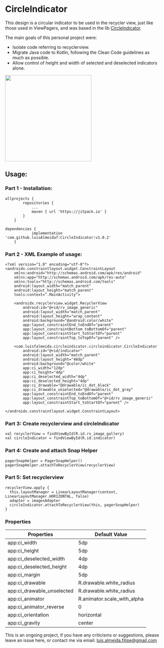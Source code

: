 # CircleIndicator

This design is a circular indicator to be used in the recycler view, 
just like those used in ViewPagers, and was based in the lib [CircleIndicator](https://github.com/ongakuer/CircleIndicator).

The main goals of this personal project were:
* Isolate code referring to recyclerview.
* Migrate Java code to Kotlin, following the Clean Code guidelines as much as possible.
* Allow control of height and width of selected and deselected indicators alone.

<img src="circle_indicator.gif" width="280">

## Usage:

### Part 1 - Installation: 
```
allprojects {
		repositories {
			...
			maven { url 'https://jitpack.io' }
		}
	}
```

```
dependencies {
	        implementation 'com.github.luisAlmeidaf:CircleIndicator:v1.0.2'
	}
```

### Part 2 - XML Example of usage: 

```
<?xml version="1.0" encoding="utf-8"?>
<androidx.constraintlayout.widget.ConstraintLayout
    xmlns:android="http://schemas.android.com/apk/res/android"
    xmlns:app="http://schemas.android.com/apk/res-auto"
    xmlns:tools="http://schemas.android.com/tools"
    android:layout_width="match_parent"
    android:layout_height="match_parent"
    tools:context=".MainActivity">

    <androidx.recyclerview.widget.RecyclerView
        android:id="@+id/rv_image_generic"
        android:layout_width="match_parent"
        android:layout_height="wrap_content"
        android:background="@android:color/white"
        app:layout_constraintEnd_toEndOf="parent"
        app:layout_constraintBottom_toBottomOf="parent"
        app:layout_constraintStart_toStartOf="parent"
        app:layout_constraintTop_toTopOf="parent" />

    <com.luisfalmeida.circleindicator.circleindicator.CircleIndicator
        android:id="@+id/indicator"
        android:layout_width="match_parent"
        android:layout_height="48dp"
        android:background="@color/white"
        app:ci_width="12dp"
        app:ci_height="4dp"
        app:ci_deselected_width="4dp"
        app:ci_deselected_height="4dp"
        app:ci_drawable="@drawable/ic_dot_black"
        app:ci_drawable_unselected="@drawable/ic_dot_gray"
        app:layout_constraintEnd_toEndOf="parent"
        app:layout_constraintTop_toBottomOf="@+id/rv_image_generic"
        app:layout_constraintStart_toStartOf="parent" />

</androidx.constraintlayout.widget.ConstraintLayout>
```

### Part 3: Create recyclerview and circleIndicator

```
val recyclerView = findViewById(R.id.rv_image_gallery)
val circleIndicator = findViewById(R.id.indicator)
```

### Part 4: Create and attach Snap Helper

```
pagerSnapHelper = PagerSnapHelper()
pagerSnapHelper.attachToRecyclerView(recyclerView)
```

### Part 5: Set recyclerview

```
recyclerView.apply {
  this.layoutManager = LinearLayoutManager(context, LinearLayoutManager.HORIZONTAL, false)
  adapter = imagesAdapter
  circleIndicator.attachToRecyclerView(this, pagerSnapHelper)
}
```

### Properties

| Properties | Default Value |
| ---------- | ------------- |
app:ci_width	| 5dp
app:ci_height	| 5dp
app:ci_deselected_width	| 4dp
app:ci_deselected_height	| 4dp
app:ci_margin	| 5dp
app:ci_drawable	| R.drawable.white_radius
app:ci_drawable_unselected |	R.drawable.white_radius
app:ci_animator |	R.animator.scale_with_alpha
app:ci_animator_reverse |	0
app:ci_orientation | horizontal
app:ci_gravity | center

This is an ongoing project, if you have any criticisms or suggestions, please leave an issue here, or contact me via email: luis.almeida.filipe@gmail.com


